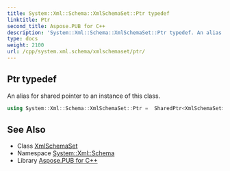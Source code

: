 ```yaml
---
title: System::Xml::Schema::XmlSchemaSet::Ptr typedef
linktitle: Ptr
second_title: Aspose.PUB for C++
description: 'System::Xml::Schema::XmlSchemaSet::Ptr typedef. An alias for shared pointer to an instance of this class in C++.'
type: docs
weight: 2100
url: /cpp/system.xml.schema/xmlschemaset/ptr/
---
```

## Ptr typedef


An alias for shared pointer to an instance of this class.

```cpp
using System::Xml::Schema::XmlSchemaSet::Ptr =  SharedPtr<XmlSchemaSet>
```

## See Also

* Class [XmlSchemaSet](../)
* Namespace [System::Xml::Schema](../../)
* Library [Aspose.PUB for C++](../../../)
